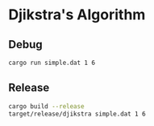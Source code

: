 # Djikstra's Algorithm

## Debug

```sh
cargo run simple.dat 1 6
```

## Release

```sh
cargo build --release
target/release/djikstra simple.dat 1 6
```
